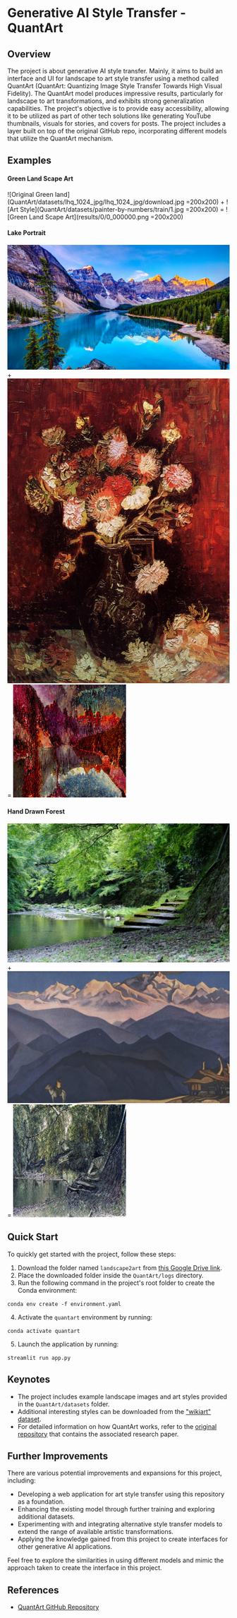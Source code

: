 
# Generative AI Style Transfer - QuantArt

## Overview
The project is about generative AI style transfer. Mainly, it aims to build an interface and UI for landscape to art style transfer using a method called QuantArt (QuantArt: Quantizing Image Style Transfer Towards High Visual Fidelity). The QuantArt model produces impressive results, particularly for landscape to art transformations, and exhibits strong generalization capabilities. The project's objective is to provide easy accessibility, allowing it to be utilized as part of other tech solutions like generating YouTube thumbnails, visuals for stories, and covers for posts. The project includes a layer built on top of the original GitHub repo, incorporating different models that utilize the QuantArt mechanism.

## Examples
#### Green Land Scape Art
![Original Green land](QuantArt/datasets/lhq_1024_jpg/lhq_1024_jpg/download.jpg =200x200) + ![Art Style](QuantArt/datasets/painter-by-numbers/train/1.jpg =200x200) = ![Green Land Scape Art](results/0/0_000000.png =200x200)

#### Lake Portrait
![Lake](QuantArt/datasets/lhq_1024_jpg/lhq_1024_jpg/2560x1440-best-nature-4k_1540131754.jpg) + ![Portrait](QuantArt/datasets/painter-by-numbers/train/4.jpg) = ![Lake Portrait](results/1/5_000000.png)

#### Hand Drawn Forest
![Forest](QuantArt/datasets/lhq_1024_jpg/lhq_1024_jpg/desktop-1440x900.jpg) + ![Hand Drawn Art](QuantArt/datasets/painter-by-numbers/train/5.jpg) = ![Hand Drawn Forest](results/2/7_000000.png)

## Quick Start
To quickly get started with the project, follow these steps:

1. Download the folder named `landscape2art` from [this Google Drive link](https://drive.google.com/drive/folders/1zuz9CmgpB7JsEx-Y5H0K0u3D95C6g4MU).
2. Place the downloaded folder inside the `QuantArt/logs` directory.
3. Run the following command in the project's root folder to create the Conda environment:
```shell
conda env create -f environment.yaml
```
4. Activate the `quantart` environment by running:
```shell
conda activate quantart
```
5. Launch the application by running:
```shell
streamlit run app.py
```

## Keynotes
- The project includes example landscape images and art styles provided in the `QuantArt/datasets` folder.
- Additional interesting styles can be downloaded from the ["wikiart" dataset](https://www.kaggle.com/competitions/painter-by-numbers/data).
- For detailed information on how QuantArt works, refer to the [original repository](https://github.com/siyuhuang/QuantArt/tree/main) that contains the associated research paper.

## Further Improvements
There are various potential improvements and expansions for this project, including:

- Developing a web application for art style transfer using this repository as a foundation.
- Enhancing the existing model through further training and exploring additional datasets.
- Experimenting with and integrating alternative style transfer models to extend the range of available artistic transformations.
- Applying the knowledge gained from this project to create interfaces for other generative AI applications.

Feel free to explore the similarities in using different models and mimic the approach taken to create the interface in this project.

## References
- [QuantArt GitHub Repository](https://github.com/siyuhuang/QuantArt/tree/main)

